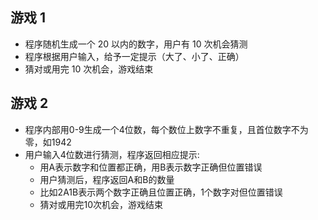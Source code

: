 ## 游戏 1

- 程序随机生成一个 20 以内的数字，用户有 10 次机会猜测
- 程序根据用户输入，给予一定提示（大了、小了、正确）
- 猜对或用完 10 次机会，游戏结束

## 游戏 2

- 程序内部用0-9生成一个4位数，每个数位上数字不重复，且首位数字不为零，如1942
- 用户输入4位数进行猜测，程序返回相应提示:
  - 用A表示数字和位置都正确，用B表示数字正确但位置错误
  - 用户猜测后，程序返回A和B的数量
  - 比如2A1B表示两个数字正确且位置正确，1个数字对但位置错误
  - 猜对或用完10次机会，游戏结束
